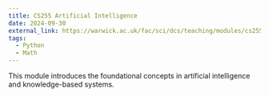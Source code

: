 ```yaml
---
title: CS255 Artificial Intelligence
date: 2024-09-30
external_link: https://warwick.ac.uk/fac/sci/dcs/teaching/modules/cs255/
tags:
  - Python
  - Math
---
```


This module introduces the foundational concepts in artificial intelligence and knowledge-based systems.


